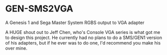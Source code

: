 # GEN-SMS2VGA
A Genesis 1 and Sega Master System RGBS output to VGA adapter

A HUGE shout out to Jeff Chen, who's Console VGA series is what got me to design this project. He currently had no plans to do a SMS/GEN1 version of his adapters,
but if he ever was to do one, I'd recommend you make his over mine.

